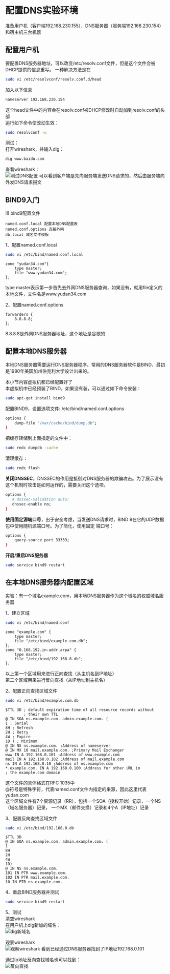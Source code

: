 # 配置DNS实验环境

准备用户机（客户端192.168.230.155），DNS服务器（服务端192.168.230.154）和宿主机三台机器  

## 配置用户机

要配置DNS服务器地址，可以改变/etc/resolv.conf文件，但是这个文件会被DHCP提供的信息重写。
一种解决方法是在  
```bash
sudo vi /etc/resolvconf/resolv.conf.d/head
```
加入以下信息
```bash
nameserver 192.168.230.154
```
这个head文件中的内容会在resolv.conf被DHCP修改时自动加到resolv.conf的头部  
运行如下命令使改动生效：
```bash
sudo resolvconf -u
```

测试：  
打开wireshark，并输入dig：  
```bash
dig www.baidu.com
```
查看wireshark：  
![测试DNS配置](../img/dns-head.png)
可以看到客户端是先向服务端发送DNS请求的，然后由服务端向外发DNS请求报文  

## BIND9入门

!!! bind9配置文件

    named.conf.local 配置本地DNS配置表  
    named.conf.options 连接外网  
    db.local 域名文件模板 

1、配置named.conf.local  
```bash
sudo vi /etc/bind/named.conf.local
```
```text
zone "yudan34.com"{
    type master;
    file "www.yudan34.com";
};
```
type master表示第一步首先去外网DNS服务器查询，如果没有，就用file定义的本地文件，文件名是www.yudan34.com  

2、配置named.conf.options
```text
forwarders {
    8.8.8.8;
};
```
8.8.8.8是外网DNS服务器地址，这个地址是谷歌的

## 配置本地DNS服务器

本地DNS服务器需要运行DNS服务器程序。常用的DNS服务器软件是BIND，最初是1980年美国加州伯克利大学设计出来的。
    
本小节内容虚拟机都已经配置好了  
本虚拟机中已经预装了BIND，如果没有装，可以通过如下命令安装：  
```bash
sudo apt-get install bind9
```
配置BIND9，设置选项文件: /etc/bind/named.conf.options
```bash
options {
    dump-file "/var/cache/bind/dump.db";
}
```
把缓存转储到上面指定的文件中：
```bash
sudo rndc dumpdb -cache
```
清理缓存：
```bash
sudo rndc flush
```
**关闭DNSSEC**，DNSSEC的作用是抵御对DNS服务器的欺骗攻击。为了展示没有这个机制时攻击是如何运作的，需要关闭这个选项。
```bash
options {
   # dnssec-validation auto;
   dnssec-enable no;
}
```
**使用固定源端口号**，出于安全考虑，当发送DNS请求时，BIND 9在它的UDP数据包中使用随机源端口号。为了简化，使用固定
端口号：
```bash
options {
    query-source port 33333;
}
```
**开启/重启DNS服务器**
```bash
sudo service bind9 restart
```

## 在本地DNS服务器内配置区域

实验：有一个域名example.com，用本地DNS服务器作为这个域名的权威域名服务器

1、建立区域  
```bash
sudo vi /etc/bind/named.conf
```
```text
zone "example.com" {
    type master;
    file "/etc/bind/example.com.db";
};
zone "0.168.192.in-addr.arpa" {
    type master;
    file "/etc/bind/192.168.0.db";
};
```
以上第一个区域用来进行正向查找（从主机名到IP地址）  
第二个区域用来进行反向查找（从IP地址到主机名）  

2、配置正向查找区域文件  
```bash
sudo vi /etc/bind/example.com.db
```
```text
$TTL 3D ; default expiration time of all resource records without
        ; their own TTL
@ IN SOA ns.example.com. admin.example.com. (
1 ; Serial
8H ; Refresh
2H ; Retry
4W ; Expire
1D ) ; Minimum
@ IN NS ns.example.com. ;Address of nameserver
@ IN MX 10 mail.example.com. ;Primary Mail Exchanger
www IN A 192.168.0.101 ;Address of www.example.com
mail IN A 192.168.0.102 ;Address of mail.example.com
ns IN A 192.168.0.10 ;Address of ns.example.com
*.example.com. IN A 192.168.0.100 ;Address for other URL in
; the example.com domain
```
这个文件的具体格式在RFC 1035中  
@符号是特殊字符，代表named.conf文件内指定的来源，因此这里代表yudan.com  
这个区域文件有7个资源记录（RR），包括一个SOA（授权开始）记录，一个NS（域名服务器）记录，
一个MX（邮件交换）记录和4个A（IP地址）记录  

3、配置反向查找区域文件
```bash
sudo vi /etc/bind/192.168.0.db
```
```text
$TTL 3D
@ IN SOA ns.example.com. admin.example.com. (
1
8H
2H
4W
1D)
@ IN NS ns.example.com.
101 IN PTR www.example.com.
102 IN PTR mail.example.com.
10 IN PTR ns.example.com.
```

4、重启BIND服务器并测试

```bash
sudo service bind9 restart
```

5、测试  
清空wireshark  
在用户机上dig新加的域名：  
![dig新域名](../img/dns-zone-test.png)

观察wireshark  
![观察wireshark](../img/dns-zone-wireshark.png)
看到已经通过DNS服务器找到了IP地址192.168.0.101  

通过Ip地址反向查找域名也可以找到：  
![反向查找](../img/dns-iptodns.png)  


